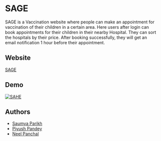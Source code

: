 
# SAGE

SAGE is a Vaccination website where people can make an appointment for vaccination of their children in a certain area. Here users after login can book appointments for their children in their nearby Hospital. They can sort the hospitals by their price. After booking successfully, they will get an email notification  1 hour before their appointment.

## Website

[SAGE](https://sagevaccine.herokuapp.com/)


## Demo

[![SAHE](https://img.youtube.com/vi/_wLSx-LNSkg/0.jpg)](https://www.youtube.com/watch?v=_wLSx-LNSkg)



## Authors

- [Saumya Parikh](https://www.linkedin.com/in/saumyaparikh)
- [Piyush Pandey](https://www.linkedin.com/in/piyush-pandey-50ba7b179)
- [Neel Panchal](https://www.linkedin.com/in/neel-panchal-296138207/)

  
